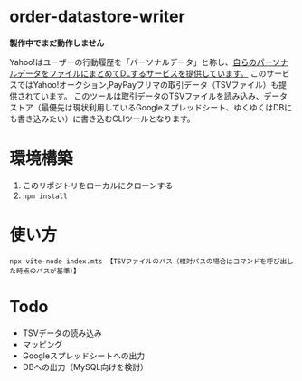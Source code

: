 # order-datastore-writer

**製作中でまだ動作しません**

Yahoo!はユーザーの行動履歴を「パーソナルデータ」と称し、[自らのパーソナルデータをファイルにまとめてDLするサービスを提供しています。](https://support.yahoo-net.jp/PccLogin/s/article/H000013800)
このサービスではYahoo!オークション,PayPayフリマの取引データ（TSVファイル）も提供されています。
このツールは取引データのTSVファイルを読み込み、データストア（最優先は現状利用しているGoogleスプレッドシート、ゆくゆくはDBにも書き込みたい）に書き込むCLIツールとなります。

# 環境構築

1. このリポジトリをローカルにクローンする
2. `npm install`

# 使い方

`npx vite-node index.mts 【TSVファイルのパス（相対パスの場合はコマンドを呼び出した時点のパスが基準）】`

# Todo

- TSVデータの読み込み
- マッピング
- Googleスプレッドシートへの出力
- DBへの出力（MySQL向けを検討）
